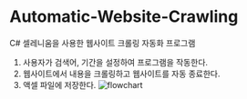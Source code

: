 # Automatic-Website-Crawling
C# 셀레니움을 사용한 웹사이트 크롤링 자동화 프로그램
1. 사용자가 검색어, 기간을 설정하여 프로그램을 작동한다.
2. 웹사이트에서 내용을 크롤링하고 웹사이트를 자동 종료한다.
3. 액셀 파일에 저장한다.
![flowchart](https://github.com/user-attachments/assets/3e476d19-c984-4f8f-9790-859db08717bd)
